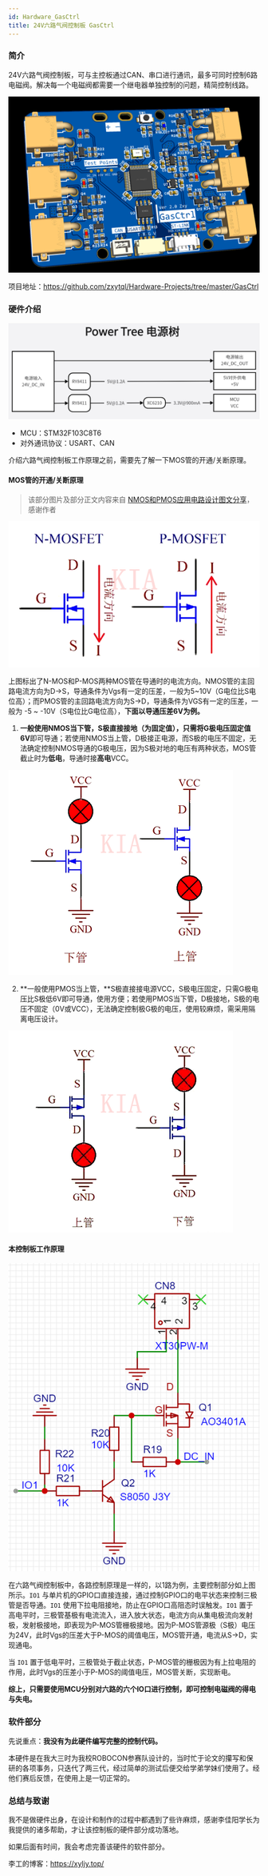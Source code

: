 ```yaml
---
id: Hardware_GasCtrl
title: 24V六路气阀控制板 GasCtrl
---
```




### 简介

24V六路气阀控制板，可与主控板通过CAN、串口进行通讯，最多可同时控制6路电磁阀。解决每一个电磁阀都需要一个继电器单独控制的问题，精简控制线路。

![](../assets/Hardware-Gasctrl/3D-view.png)

项目地址：https://github.com/zxytql/Hardware-Projects/tree/master/GasCtrl

### 硬件介绍

![Power-Tree](../assets/Hardware-Gasctrl/Power-Tree.png)

- MCU：STM32F103C8T6
- 对外通讯协议：USART、CAN

介绍六路气阀控制板工作原理之前，需要先了解一下MOS管的开通/关断原理。

#### MOS管的开通/关断原理

> 该部分图片及部分正文内容来自 [NMOS和PMOS应用电路设计图文分享](http://www.kiaic.com/article/detail/3247.html)，感谢作者

![MOS_Current_Direction](../assets/Hardware-Gasctrl/MOS_Current_Direction.png)

上图标出了N-MOS和P-MOS两种MOS管在导通时的电流方向。NMOS管的主回路电流方向为D→S，导通条件为Vgs有一定的压差，一般为5~10V（G电位比S电位高）；而PMOS管的主回路电流方向为S→D，导通条件为VGS有一定的压差，一般为 -5 ~ -10V（S电位比G电位高），**下面以导通压差6V为例。**

1. **一般使用NMOS当下管，**S极直接接地（为固定值），只需将G极电压**固定值6V**即可导通；若使用NMOS当上管，D极接正电源，而S极的电压不固定，无法确定控制NMOS导通的G极电压，因为S极对地的电压有两种状态，MOS管截止时为**低电**，导通时接**高电**VCC。

![N-MOS](../assets/Hardware-Gasctrl/N-MOS.png)

2. **一般使用PMOS当上管，**S极直接接电源VCC，S极电压固定，只需G极电压比S极低6V即可导通，使用方便；若使用PMOS当下管，D极接地，S极的电压不固定（0V或VCC），无法确定控制极G极的电压，使用较麻烦，需采用隔离电压设计。

![P-MOS](../assets/Hardware-Gasctrl/P-MOS.png)

#### 本控制板工作原理

![Working_Principle](../assets/Hardware-Gasctrl/Working_Principle.png)

在六路气阀控制板中，各路控制原理是一样的，以1路为例，主要控制部分如上图所示。`IO1` 与单片机的GPIO口直接连接，通过控制GPIO口的电平状态来控制三极管是否导通。`IO1` 使用下拉电阻接地，防止在GPIO口高阻态时误触发。`IO1` 置于高电平时，三极管基极有电流流入，进入放大状态，电流方向从集电极流向发射极，发射极接地，即表现为P-MOS管栅极接地。因为P-MOS管源极（S极）电压为24V，此时Vgs的压差大于P-MOS的阈值电压，MOS管开通，电流从S->D，实现通电。

当 `IO1` 置于低电平时，三极管处于截止状态，P-MOS管的栅极因为有上拉电阻的作用，此时Vgs的压差小于P-MOS的阈值电压，MOS管关断，实现断电。

**综上，只需要使用MCU分别对六路的六个IO口进行控制，即可控制电磁阀的得电与失电。**

### 软件部分

先说重点：**我没有为此硬件编写完整的控制代码。**

本硬件是在我大三时为我校ROBOCON参赛队设计的，当时忙于论文的攥写和保研的各项事务，只迭代了两三代，经过简单的测试后便交给学弟学妹们使用了。经他们赛后反馈，在使用上是一切正常的。



### 总结与致谢

我不是做硬件出身，在设计和制作的过程中都遇到了些许麻烦，感谢李佳阳学长为我提供的诸多帮助，才让该控制板的硬件部分成功落地。

如果后面有时间，我会考虑完善该硬件的软件部分。

李工的博客：https://xyljy.top/


